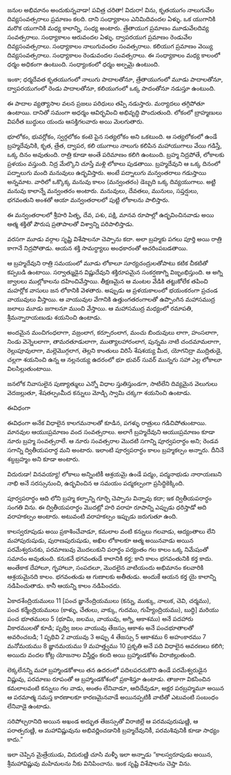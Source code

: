 ﻿జనుల అభిమానం అందుకున్నవాడా! పవిత్ర చరితా! విదురా! విను, కృతయుగం నాలుగువేల దివ్యసంవత్సరాలు ప్రమాణం కలది. దాని సంధ్యాకాలం ఎనిమిదివందల ఏళ్ళు. ఒక యుగానికి మరొక యుగానికి మధ్య కాలాన్ని, సంధ్య అంటారు. త్రేతాయుగ ప్రమాణం మూడువేలదివ్య సంవత్సరాలు. సంధ్యాకాలం ఆరువందల ఏళ్ళు. ద్వాపరయుగ ప్రమాణం రెండువేల దివ్యసంవత్సరాలు. సంధ్యాకాలం నాలుగువందల సంవత్సరాలు. కలియుగ ప్రమాణం వెయ్యి దివ్యసంవత్సరాలు. సంధ్యాకాలం రెండువందల సంవత్సరాలు. ఈ సంధ్యాకాలం మధ్య కాలంలో ధర్మం అధికంగా ఉంటుంది. సంధ్యాంకంలో ధర్మం అల్పమై ఉంటుంది. 

ఇంకా; ధర్మదేవత కృతయుగంలో నాలుగు పాదాలతోనూ, త్రేతాయుగంలో మూడు పాదాలతోనూ, ద్వాపరయుగంలో రెండు పాదాలతోనూ, కలియుగంలో ఒక్క పాదంతోనూ నడుస్తూ ఉంటుంది. 

ఈ పాదాల వ్యత్యాసాల వలన ప్రజలు పరిధులు తప్పి నడుస్తారు. మర్యాదలు తగ్గిపోతూ ఉంటాయి. దానితో సమంగా అధర్మం ఆవిర్భవించి అభివృద్ధి పొందుతుంది. లోకంలో బ్రాహ్మణులు విపరీత బుద్ధులు యందు ఆసక్తిగలవారు అయి మెలగుతారు. 

భూలోకం, భువర్లోకం, స్వర్గలోకం కంటె పైన సత్యలోకం అని ఒకటుంది. ఆ సత్యలోకంలో ఉండే బ్రహ్మదేవునికి, కృత, త్రేత, ద్వాపర, కలి యుగాలు నాలుగు కలిపిన మహాయుగాలు వేయి గడిస్తే, ఒక్క దినం అవుతుంది. రాత్రి కూడా అంతే పరిమాణం కలిగి ఉంటుంది. బ్రహ్మ నిద్రపోతే, లోకాలకు ప్రళయం వస్తుంది. నిద్ర మేల్కొని చూస్తే మళ్లి లోకాలు పుడతాయి. బ్రహ్మదేవుని ఆ ఒక్క దినంలో పద్నాలుగు మంది మనువులు ఉద్భవిస్తారు. అంటే పద్నాలుగు మన్వంతరాలు గడుస్తాయి అన్నమాట. వారిలో ఒక్కొక్క మనువు కాలం (మన్వంతరం) డెబ్బది ఒక్క దివ్యయుగాలు. అట్టి మనువు కాలాన్నే మన్వంతరం అంటారు. మనువులు, దేవతలు, మునులు, సప్తర్షులు, భగవంతుని అంశతో ఆయా మన్వంతరాలలో పుట్టి లోకాలను పాలిస్తారు. 

ఈ మన్వంతరాలలో శ్రీహరి పితృ, దేవ, పశు, పక్షి, మానవ రూపాల్లో ఉద్భవించినవాడు అయి ఆత్మ శక్తితో పౌరుష ప్రతాపాలతో విశ్వాన్ని పరిపాలిస్తాడు. 

వరసగా మూడు వర్గాల సృష్టి విశేషాలనూ చెప్పాను కదా. అలా బ్రహ్మకు పగలు పూర్తి అయి రాత్రి కాగానే నిద్రపోతాడు. ఆయన శక్తి సామర్ధ్యాలు అంధకారంతో ఆచరింపబడతాయి. 

ఆ బ్రహ్మదేవుని రాత్రి సమయంలో మూడు లోకాలూ సూర్యచంద్రులతోపాటు కటిక చీకటితో కప్పబడి ఉంటాయి. సర్వాత్ముడైన విష్ణుదేవుని శక్తిరూపమైన సంకర్షణాగ్ని విజృంభిస్తుంది. ఆ అగ్ని జ్వాలలు ముల్లోకాలను దహించివేస్తాయి. తీక్షణమైన ఆ మంటల వేడికి తట్టుకోలేక తపించి మహర్లోక వాసులు జన లోకానికి వెళతారు. అప్పుడు ఆ ప్రళయకాలంలో భయంకరంగా ప్రచండ వాయువులు వీస్తాయి. ఆ వాయువుల వేగానికి ఉత్తుంగతరంగాలతో ఉప్పొంగిన మహాసముద్ర జలాలు మూడు జగాలనూ ముంచి వేస్తాయి. ఆ మహాసముద్ర మధ్యంలో రమాపతి, శ్రీమన్నారాయణుడు శయనించి ఉంటాడు. 

అందమైన మంచిగంధలాగా, వజ్రంలాగ, కర్పూరంలాగ, మంచు బిందువులు లాగా, హంసలాగా, నిండు వెన్నెలలాగా, తామరతూడులాగా, ముత్యాలహారంలాగ, పున్నమ నాటి చందమామలాగా, రెల్లుపూవులాగా, మల్లెమొగ్గలాగ, తెల్లని కాంతులు విరిసే శేషశయ్య మీద, యోగనిద్రా ముద్రితుడై, చల్లగా శయనించి ఉన్న ఆ నల్లనయ్య ఉదరంలో భూ భువర్ సువర్ మున్నగు సహా ఎల్ల లోకాలూ విలసిల్లుతుంటాయి. 

జనలోక నివాసులైన పుణ్యాత్ములు ఎన్నో విధాల స్తుతిస్తుండగా, సాటిలేని దివ్యమైన వెలుగులు వెదజల్లుతూ, శేషతల్పంమీద కన్నులు మోడ్చి స్వామి చక్కగా శయనించి ఉంటాడు. 

ఈవిధంగా 

ఈవిధంగా అనేక విధాలైన కాలగమనాలతో కూడిన, పగళ్ళు రాత్రులు గడిచిపోతుంటాయి. మానవుల ఆయుఃప్రమాణం వంద సంవత్సరాలు. అలాగే బ్రహ్మదేవుని ఆయుఃప్రమాణం కూడా నూరు బ్రహ్మ సంవత్సరాలే. ఆ నూరు సంవత్సరాల మొదటి సగాన్ని పూర్వపరార్ధం అని; రెండవ సగాన్ని ద్వితీయపరార్ధ మని అంటారు. ఇలాంటి పూర్వపరార్ధం కాలం బ్రహ్మకల్పం అన్నారు. దీనినే శబ్ధబ్రహ్మం అని కూడా అంటారు. 

విదురుడా! వినవయ్యా! లోకాలు అన్నింటికీ ఆశ్రయమై ఉండే పద్మం, పద్మనాభుడు నారాయణుని నాభి అనే సరస్సునుంచి, ఉద్భవించిన ఆ సమయం పద్మకల్పంగా ప్రసిద్ధికెక్కింది. 

పూర్వపరార్ధం ఆది లోని బ్రహ్మ కల్పాన్ని గూర్చి చెప్పాను విన్నావు కదా; ఇక ద్వితీయపరార్ధం సంగతి విను. ఈ ద్వితీయపరార్ధం మొదట్లో హరి వరాహ రూపాన్ని ఎప్పుడు ధరిస్తాడో అది వరాహకల్పం అంటారు. అటువంటి వరాహకల్పం ఇప్పుడు జరుగుతూ ఉంది. 

కాలస్వరూపుడు అయి ప్రకాశించేవాడూ, కమలాల వంటి కన్నులు గలవాడు, ఆద్యంతాలు లేని మహాపురుషుడు, పురాణపురుషుడు, అఖిల లోకాలకూ ఆత్మ అయినవాడు అయిన పరమేశ్వరునకు, పరమాణువు మొదలుకుని పరార్ధం పర్యంతం గల కాలం ఒక్క నిమేషంతో సమానం అవుతుంది. కనుకనే భగవంతుడే కాలానికి కర్త; కాని కాలం భగవంతునికి కర్త కాదు. అంతేకాక దేహాలూ, గృహాలూ, సంపదలూ, మొదలైన వాటియందు అభిమానం కలవారికి ఆశ్రయమైనది కాలం. భగవంతుడు ఆ గుణాలకు అతీతుడు. అందుకే ఆయన కర్త యై కాలాన్ని నడిపించుతాడు. కానీ ఆయన్ని కాలం నడిపించదు. 

ఏకాదశేంద్రియములు 11 [పంచ జ్ఞానేంద్రియములు (కన్ను, ముక్కు, నాలుక, చెవి, చర్మము), పంచ కర్మేంద్రియములు (కాళ్ళు, చేతులు, వాక్కు, గుదము, గుహ్యేంద్రియము), బుద్ధి] మరియు పంచ భూతములు 5 (భూమి, జలము, వాయువు, అగ్ని, ఆకాశము) అనే పదహారు వికారములతో కూడి; పృథ్వి జలం వాయువు తేజస్సు ఆకాశం అనే పంచభూతాలతో అవరించబడి; 1 పృథివి 2 వాయువు 3 అప్పు 4 తేజస్సు 5 ఆకాశము 6 అహంకారము 7 మనోమయము 8 జ్ఞానమయము 9 మహత్త్వము 10 ప్రకృతి అనే పది విధాలైన ఆవరణలు కలిగి; అయిదు వందల కోట్ల యోజనాల విస్తీర్ణం కలది అయి బ్రహ్మాండకోశం విరాజిల్లుతుంది. 

లెక్కలేనన్ని మహా బ్రహ్మాండకోశాలు తన ఉదరంలో పదిలపరచుకొని ఉండే పరమేశ్వరుడైన విష్ణువు, పరమాణు రూపంతో ఆ బ్రహ్మాండకోశంలో ప్రకాశిస్తూ ఉంటాడు. తాజాగా వికసించిన కమలాలవంటి కన్నులు గల వాడు, అంతం లేనివాడూ, ఆదిదేవుడూ, అక్షర పరబ్రహ్మమూ అయిన ఆ పరమాత్మ సమస్త కారణాలకూ కారణమైనవాడే అయినప్పటికీ వాటితో ఎటువంటి సంబంధం లేనివాడై ఉంటాడు. 

సరిపోల్చరానిది అయిన అఖండ అద్భుత తేజస్సుతో విరాజిల్లే ఆ పరమపురుషుణ్ణి, ఆ పరాత్పరుణ్ణి, ఆ మహావిష్ణువును అభివర్ణించడానికి బ్రహ్మదేవునికీ, పరమశివునికీ కూడా సాధ్యం కాదు.” 

ఇలా చెప్పిన మైత్రేయుడు, విదురుణ్ణి చూసి మళ్ళీ ఇలా అన్నాడు “కాలస్వరూపుడు అయిన, శ్రీమహావిష్ణువు మహిమలను నీకు వినిపించాను. ఇంక సృష్టి విశేషాలను చెప్తా విను. 


